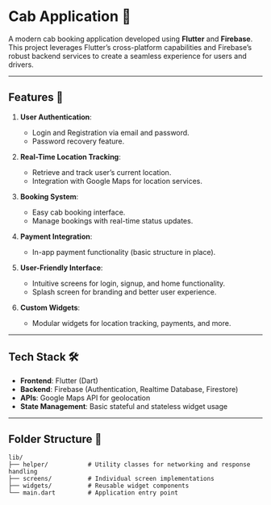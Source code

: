 # Cab Application 🚖

A modern cab booking application developed using **Flutter** and **Firebase**. This project leverages Flutter’s cross-platform capabilities and Firebase’s robust backend services to create a seamless experience for users and drivers.

---

## Features 🌟

1. **User Authentication**:
   - Login and Registration via email and password.
   - Password recovery feature.

2. **Real-Time Location Tracking**:
   - Retrieve and track user’s current location.
   - Integration with Google Maps for location services.

3. **Booking System**:
   - Easy cab booking interface.
   - Manage bookings with real-time status updates.

4. **Payment Integration**:
   - In-app payment functionality (basic structure in place).

5. **User-Friendly Interface**:
   - Intuitive screens for login, signup, and home functionality.
   - Splash screen for branding and better user experience.

6. **Custom Widgets**:
   - Modular widgets for location tracking, payments, and more.

---

## Tech Stack 🛠️

- **Frontend**: Flutter (Dart)
- **Backend**: Firebase (Authentication, Realtime Database, Firestore)
- **APIs**: Google Maps API for geolocation
- **State Management**: Basic stateful and stateless widget usage

---

## Folder Structure 📂

```plaintext
lib/
├── helper/           # Utility classes for networking and response handling
├── screens/          # Individual screen implementations
├── widgets/          # Reusable widget components
└── main.dart         # Application entry point
